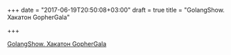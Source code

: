 +++
date = "2017-06-19T20:50:08+03:00"
draft = true
title = "GolangShow. Хакатон GopherGala"

+++

<p><a href="http://golangshow.com/post/2016/01-22-gophergala/">GolangShow. Хакатон GopherGala</a></p>